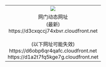 ﻿<table>
  <tr></tr>
  <tr><td colspan=2 align=center><img src="https://d3cxqccj74xbvr.cloudfront.net/Up/oGate.jpg" /></td></tr>
  <tr><td colspan=2 align=center>网门动态网址<br/>(最新)
<br>https://d3cxqccj74xbvr.cloudfront.net
<br/><br/>(以下网址可能失效)
<br>https://d6obp6qr4qafc.cloudfront.net
<br>https://d1a2t7fq5kge7g.cloudfront.net
    </td>
  </tr>
</table>

